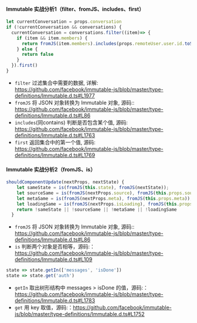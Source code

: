 #### Immutable 实战分析1（filter、fromJS、includes、first）

```javascript
let currentConversation = props.conversation
if (!currentConversation && conversations) {
  currentConversation = conversations.filter((item)=> {
    if (item && item.members) {
      return fromJS(item.members).includes(props.remoteUser.user.id.toString())
    } else {
      return false
    }
  }).first()
}
```
* `filter` 过滤集合中需要的数据, 详解: https://github.com/facebook/immutable-js/blob/master/type-definitions/Immutable.d.ts#L1977
* `fromJS` 将 JSON 对象转换为 Immutable 对象, 源码:: https://github.com/facebook/immutable-js/blob/master/type-definitions/Immutable.d.ts#L86
* `includes`(同contains) 判断是否包含某个值, 源码: https://github.com/facebook/immutable-js/blob/master/type-definitions/Immutable.d.ts#L1763
* `first` 返回集合中的第一个值, 源码: https://github.com/facebook/immutable-js/blob/master/type-definitions/Immutable.d.ts#L1769

#### Immutable 实战分析2（fromJS、is）

```javascript
shouldComponentUpdate(nextProps, nextState) {
    let sameState = is(fromJS(this.state), fromJS(nextState));
    let sourceSame = is(fromJS(nextProps.source), fromJS(this.props.source));
    let metaSame = is(fromJS(nextProps.meta), fromJS(this.props.meta));
    let loadingSame = is(fromJS(nextProps.isLoading), fromJS(this.props.isLoading));
    return !sameState || !sourceSame || !metaSame || !loadingSame
  }
```
* `fromJS` 将 JSON 对象转换为 Immutable 对象, 源码:: https://github.com/facebook/immutable-js/blob/master/type-definitions/Immutable.d.ts#L86
* `is` 判断两个对象是否相等，源码:：https://github.com/facebook/immutable-js/blob/master/type-definitions/Immutable.d.ts#L109

```javascript
state => state.getIn(['messages', 'isDone'])
state => state.get('auth')
```
* `getIn` 取出树形结构中 messages > isDone 的值，源码:：https://github.com/facebook/immutable-js/blob/master/type-definitions/Immutable.d.ts#L1783
* `get` 用 key 取值，源码:：https://github.com/facebook/immutable-js/blob/master/type-definitions/Immutable.d.ts#L1752




